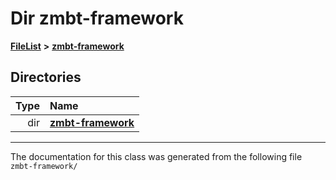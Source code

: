 

# Dir zmbt-framework



[**FileList**](files.md) **>** [**zmbt-framework**](dir_5cc8f6c6cee9c6709f50999cbc2a49c0.md)














## Directories

| Type | Name |
| ---: | :--- |
| dir | [**zmbt-framework**](dir_bb0a9de190a5c1cb17a41c225c0cd423.md) <br> |

























































------------------------------
The documentation for this class was generated from the following file `zmbt-framework/`

